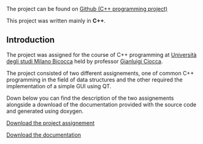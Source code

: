 The project can be found on <a href="https://github.com/S3gmentati0nFaultUni/programmazione-cpp">Github (C++ programming project)</a>

This project was written mainly in **C++**.

<h2>Introduction</h2>
The project was assigned for the course of C++ programming at <a href="https://s3gmentati0nfault.github.io/me/unimib/">Università degli studi Milano Bicocca</a> held by professor <a href="http://www.ivl.disco.unimib.it/people/gianluigi-ciocca/">Gianluigi Ciocca</a>.

The project consisted of two different assignements, one of common C++ programming in the field of data structures and the other required the implementation of a simple GUI using QT.

Down below you can find the description of the two assignements alongside a download of the documentation provided with the source code and generated using doxygen.

<a href="https://github.com/S3gmentati0nFaultUni/programmazione-cpp/releases/download/Final-release/esame.pdf">Download the project assignement</a>

<a href="https://github.com/S3gmentati0nFaultUni/programmazione-cpp/releases/download/Final-release/documentation.zip">Download the documentation</a>
